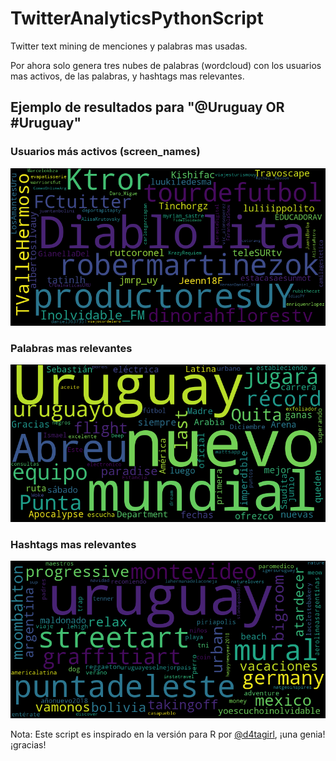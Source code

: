 # TwitterAnalyticsPythonScript
Twitter text mining de menciones y palabras mas usadas.

Por ahora solo genera tres nubes de palabras (wordcloud) con los usuarios mas activos, de las palabras, y hashtags mas relevantes.

## Ejemplo de resultados para "@Uruguay OR #Uruguay"

### Usuarios más activos (screen_names) 

![alt text](tda_mostactive.png "Usuarios mas activos")


### Palabras mas relevantes

![alt text](tda_words.png "Palabras mas relevantes")


### Hashtags mas relevantes
![alt text](tda_hashtags.png "Hashtags mas relevantes")


Nota: Este script es inspirado en la versión para R por [@d4tagirl](https://github.com/d4tagirl/DuraznoConfMentions), ¡una genia! ¡gracias!